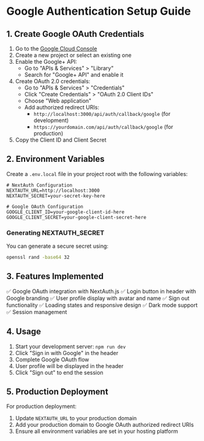# Google Authentication Setup Guide

## 1. Create Google OAuth Credentials

1. Go to the [Google Cloud Console](https://console.cloud.google.com/)
2. Create a new project or select an existing one
3. Enable the Google+ API:
   - Go to "APIs & Services" > "Library"
   - Search for "Google+ API" and enable it
4. Create OAuth 2.0 credentials:
   - Go to "APIs & Services" > "Credentials"
   - Click "Create Credentials" > "OAuth 2.0 Client IDs"
   - Choose "Web application"
   - Add authorized redirect URIs:
     - `http://localhost:3000/api/auth/callback/google` (for development)
     - `https://yourdomain.com/api/auth/callback/google` (for production)
5. Copy the Client ID and Client Secret

## 2. Environment Variables

Create a `.env.local` file in your project root with the following variables:

```env
# NextAuth Configuration
NEXTAUTH_URL=http://localhost:3000
NEXTAUTH_SECRET=your-secret-key-here

# Google OAuth Configuration
GOOGLE_CLIENT_ID=your-google-client-id-here
GOOGLE_CLIENT_SECRET=your-google-client-secret-here
```

### Generating NEXTAUTH_SECRET

You can generate a secure secret using:
```bash
openssl rand -base64 32
```

## 3. Features Implemented

✅ Google OAuth integration with NextAuth.js
✅ Login button in header with Google branding
✅ User profile display with avatar and name
✅ Sign out functionality
✅ Loading states and responsive design
✅ Dark mode support
✅ Session management

## 4. Usage

1. Start your development server: `npm run dev`
2. Click "Sign in with Google" in the header
3. Complete Google OAuth flow
4. User profile will be displayed in the header
5. Click "Sign out" to end the session

## 5. Production Deployment

For production deployment:
1. Update `NEXTAUTH_URL` to your production domain
2. Add your production domain to Google OAuth authorized redirect URIs
3. Ensure all environment variables are set in your hosting platform

